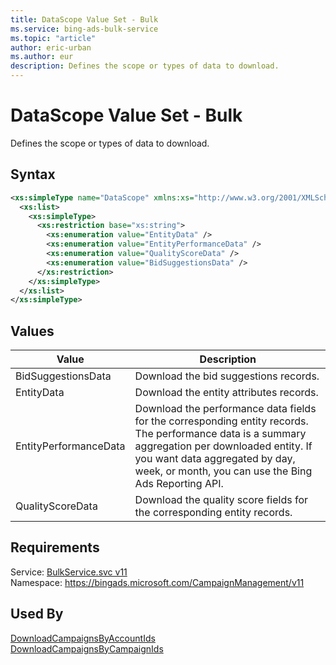 ```yaml
---
title: DataScope Value Set - Bulk
ms.service: bing-ads-bulk-service
ms.topic: "article"
author: eric-urban
ms.author: eur
description: Defines the scope or types of data to download.
---
```

# DataScope Value Set - Bulk
Defines the scope or types of data to download.

## Syntax
```xml
<xs:simpleType name="DataScope" xmlns:xs="http://www.w3.org/2001/XMLSchema">
  <xs:list>
    <xs:simpleType>
      <xs:restriction base="xs:string">
        <xs:enumeration value="EntityData" />
        <xs:enumeration value="EntityPerformanceData" />
        <xs:enumeration value="QualityScoreData" />
        <xs:enumeration value="BidSuggestionsData" />
      </xs:restriction>
    </xs:simpleType>
  </xs:list>
</xs:simpleType>
```

## <a name="values"></a>Values

|Value|Description|
|-----------|---------------|
|<a name="bidsuggestionsdata"></a>BidSuggestionsData|Download the bid suggestions records.|
|<a name="entitydata"></a>EntityData|Download the entity attributes records.|
|<a name="entityperformancedata"></a>EntityPerformanceData|Download the performance data fields for the corresponding entity records. The performance data is a summary aggregation per downloaded entity. If you want data aggregated by day, week, or month, you can use the Bing Ads Reporting API.|
|<a name="qualityscoredata"></a>QualityScoreData|Download the quality score fields for the corresponding entity records.|

## Requirements
Service: [BulkService.svc v11](https://bulk.api.bingads.microsoft.com/Api/Advertiser/CampaignManagement/v11/BulkService.svc)  
Namespace: https://bingads.microsoft.com/CampaignManagement/v11  

## Used By
[DownloadCampaignsByAccountIds](downloadcampaignsbyaccountids.md)  
[DownloadCampaignsByCampaignIds](downloadcampaignsbycampaignids.md)  
